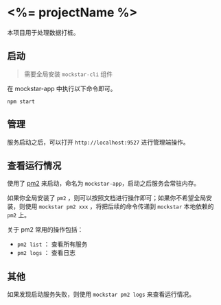 # <%= projectName %>


本项目用于处理数据打桩。


## 启动

> 需要全局安装 `mockstar-cli` 组件

在 mockstar-app 中执行以下命令即可。

```
npm start
```

## 管理

服务启动之后，可以打开 `http://localhost:9527` 进行管理端操作。


## 查看运行情况

使用了 [pm2](https://www.npmjs.com/package/pm2) 来启动，命名为 `mockstar-app`，启动之后服务会常驻内存。

如果你全局安装了 `pm2` ，则可以按照文档进行操作即可；如果你不希望全局安装，则使用 `mockstar pm2 xxx` ，将把后续的命令传递到 `mockstar` 本地依赖的 `pm2` 上。

关于 pm2 常用的操作包括：

- `pm2 list` ： 查看所有服务
- `pm2 logs` ： 查看日志


## 其他

如果发现启动服务失败，则使用 `mockstar pm2 logs` 来查看运行情况。